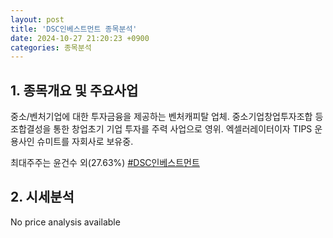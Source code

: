 ```yaml
---
layout: post
title: 'DSC인베스트먼트 종목분석'
date: 2024-10-27 21:20:23 +0900
categories: 종목분석
---
```


## 1. 종목개요 및 주요사업

중소/벤처기업에 대한 투자금융을 제공하는 벤처캐피탈 업체. 중소기업창업투자조합 등 조합결성을 통한 창업초기 기업 투자를 주력 사업으로 영위. 엑셀러레이터이자 TIPS 운용사인 슈미트를 자회사로 보유중.

최대주주는 윤건수 외(27.63%)
[#DSC인베스트먼트](#)

## 2. 시세분석

No price analysis available
